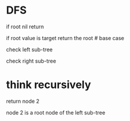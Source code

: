 # DFS

if root nil return

if root value is target return the root # base case

check left sub-tree

check right sub-tree

# think recursively

return node 2

node 2 is a root node of the left sub-tree



